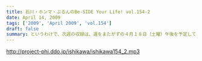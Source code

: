 ```yaml
---
title: 石川・ホンマ・ぶるんのBe-SIDE Your Life! vol.154-2
date: April 14, 2009
tags: ['2009', 'April 2009', 'vol.154']
draft: false
summary: というわけで、次週の収録は、週をまたがずの４月１８日（土曜）午後を予定しています！！結婚パーティ的な動きがあるので、全員スーツでの収録になるのでお楽しみに！！！！！そしてメール出し大好きのあなたは、遅れのないようにお願いします。NAMAE
---
```


http://project-phi.ddo.jp/ishikawa/ishikawa154_2.mp3

